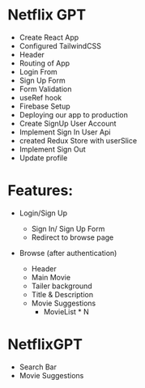 # Netflix GPT

- Create React App
- Configured TailwindCSS
- Header
- Routing of App
- Login From
- Sign Up Form
- Form Validation
- useRef hook
- Firebase Setup
- Deploying our app to production
- Create SignUp User Account
- Implement Sign In User Api
- created Redux Store with userSlice
- Implement Sign Out
- Update profile

# Features:

- Login/Sign Up

  - Sign In/ Sign Up Form
  - Redirect to browse page

- Browse (after authentication)
  - Header
  - Main Movie
  - Tailer background
  - Title & Description
  - Movie Suggestions
    - MovieList \* N

# NetflixGPT

- Search Bar
- Movie Suggestions
